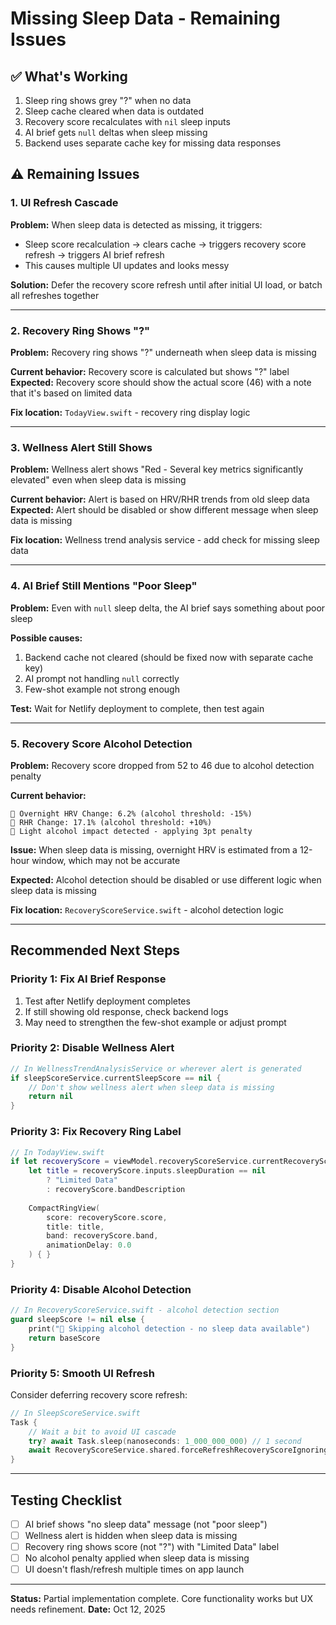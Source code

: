 # Missing Sleep Data - Remaining Issues

## ✅ What's Working
1. Sleep ring shows grey "?" when no data
2. Sleep cache cleared when data is outdated
3. Recovery score recalculates with `nil` sleep inputs
4. AI brief gets `null` deltas when sleep missing
5. Backend uses separate cache key for missing data responses

## ⚠️ Remaining Issues

### 1. **UI Refresh Cascade**
**Problem:** When sleep data is detected as missing, it triggers:
- Sleep score recalculation → clears cache → triggers recovery score refresh → triggers AI brief refresh
- This causes multiple UI updates and looks messy

**Solution:** Defer the recovery score refresh until after initial UI load, or batch all refreshes together

---

### 2. **Recovery Ring Shows "?"**
**Problem:** Recovery ring shows "?" underneath when sleep data is missing

**Current behavior:** Recovery score is calculated but shows "?" label
**Expected:** Recovery score should show the actual score (46) with a note that it's based on limited data

**Fix location:** `TodayView.swift` - recovery ring display logic

---

### 3. **Wellness Alert Still Shows**
**Problem:** Wellness alert shows "Red - Several key metrics significantly elevated" even when sleep data is missing

**Current behavior:** Alert is based on HRV/RHR trends from old sleep data
**Expected:** Alert should be disabled or show different message when sleep data is missing

**Fix location:** Wellness trend analysis service - add check for missing sleep data

---

### 4. **AI Brief Still Mentions "Poor Sleep"**
**Problem:** Even with `null` sleep delta, the AI brief says something about poor sleep

**Possible causes:**
1. Backend cache not cleared (should be fixed now with separate cache key)
2. AI prompt not handling `null` correctly
3. Few-shot example not strong enough

**Test:** Wait for Netlify deployment to complete, then test again

---

### 5. **Recovery Score Alcohol Detection**
**Problem:** Recovery score dropped from 52 to 46 due to alcohol detection penalty

**Current behavior:** 
```
🍷 Overnight HRV Change: 6.2% (alcohol threshold: -15%)
🍷 RHR Change: 17.1% (alcohol threshold: +10%)
🍷 Light alcohol impact detected - applying 3pt penalty
```

**Issue:** When sleep data is missing, overnight HRV is estimated from a 12-hour window, which may not be accurate

**Expected:** Alcohol detection should be disabled or use different logic when sleep data is missing

**Fix location:** `RecoveryScoreService.swift` - alcohol detection logic

---

## Recommended Next Steps

### **Priority 1: Fix AI Brief Response**
1. Test after Netlify deployment completes
2. If still showing old response, check backend logs
3. May need to strengthen the few-shot example or adjust prompt

### **Priority 2: Disable Wellness Alert**
```swift
// In WellnessTrendAnalysisService or wherever alert is generated
if sleepScoreService.currentSleepScore == nil {
    // Don't show wellness alert when sleep data is missing
    return nil
}
```

### **Priority 3: Fix Recovery Ring Label**
```swift
// In TodayView.swift
if let recoveryScore = viewModel.recoveryScoreService.currentRecoveryScore {
    let title = recoveryScore.inputs.sleepDuration == nil 
        ? "Limited Data" 
        : recoveryScore.bandDescription
    
    CompactRingView(
        score: recoveryScore.score,
        title: title,
        band: recoveryScore.band,
        animationDelay: 0.0
    ) { }
}
```

### **Priority 4: Disable Alcohol Detection**
```swift
// In RecoveryScoreService.swift - alcohol detection section
guard sleepScore != nil else {
    print("🍷 Skipping alcohol detection - no sleep data available")
    return baseScore
}
```

### **Priority 5: Smooth UI Refresh**
Consider deferring recovery score refresh:
```swift
// In SleepScoreService.swift
Task {
    // Wait a bit to avoid UI cascade
    try? await Task.sleep(nanoseconds: 1_000_000_000) // 1 second
    await RecoveryScoreService.shared.forceRefreshRecoveryScoreIgnoringDailyLimit()
}
```

---

## Testing Checklist

- [ ] AI brief shows "no sleep data" message (not "poor sleep")
- [ ] Wellness alert is hidden when sleep data is missing
- [ ] Recovery ring shows score (not "?") with "Limited Data" label
- [ ] No alcohol penalty applied when sleep data is missing
- [ ] UI doesn't flash/refresh multiple times on app launch

---

**Status:** Partial implementation complete. Core functionality works but UX needs refinement.
**Date:** Oct 12, 2025
